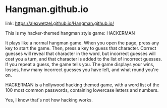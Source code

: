 # Hangman.github.io
 
 link: https://alexwetzel.github.io/Hangman.github.io/

 This is my hacker-themed hangman style game: HACKERMAN

 It plays like a normal hangman game. When you open the page, press any key to start the game. Then, press a key to guess that character. Correct guesses will reveal that character in the word, but incorrect guesses will cost you a turn, and that character is added to the list of incorrect guesses. If you repeat a guess, the game tells you. The game displays your wins, losses, how many incorrect guesses you have left, and what round you're on.

 HACKERMAN is a hollywood hacking themed game, with a word list of the 100 most common passwords, containing lowercase letters and numbers.

 Yes, I know that's not how hacking works.